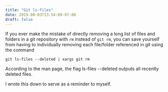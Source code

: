 ```yaml
---
title: "Git ls-files"
date: 2019-08-03T13:54:09-07:00
draft: false
---
```


If you ever make the mistake of directly removing  a long list of files and
folders in a git repository with `rm` instead of `git rm`, you can save yourself
from having to individually removing each file/folder referenced in git using 
the command

~~~
git ls-files --deleted | xargs git rm
~~~ 

According to the man page, the flag ls-files --deleted outputs all recently 
deleted files.

I wrote this down to serve as a reminder to myself.
